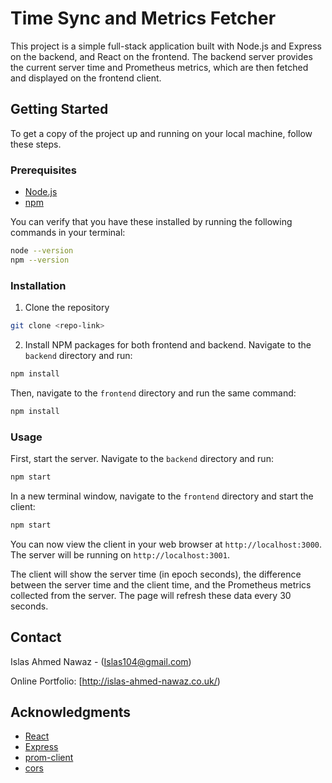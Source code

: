 # Time Sync and Metrics Fetcher

This project is a simple full-stack application built with Node.js and Express on the backend, and React on the frontend. The backend server provides the current server time and Prometheus metrics, which are then fetched and displayed on the frontend client.

## Getting Started

To get a copy of the project up and running on your local machine, follow these steps.

### Prerequisites

- [Node.js](https://nodejs.org/)
- [npm](https://www.npmjs.com/)

You can verify that you have these installed by running the following commands in your terminal:

```bash
node --version
npm --version
```

### Installation

1. Clone the repository

```bash
git clone <repo-link>
```

2. Install NPM packages for both frontend and backend. Navigate to the `backend` directory and run:

```bash
npm install
```

Then, navigate to the `frontend` directory and run the same command:

```bash
npm install
```

### Usage

First, start the server. Navigate to the `backend` directory and run:

```bash
npm start
```

In a new terminal window, navigate to the `frontend` directory and start the client:

```bash
npm start
```

You can now view the client in your web browser at `http://localhost:3000`. The server will be running on `http://localhost:3001`.

The client will show the server time (in epoch seconds), the difference between the server time and the client time, and the Prometheus metrics collected from the server. The page will refresh these data every 30 seconds.

## Contact

Islas Ahmed Nawaz - (Islas104@gmail.com)

Online Portfolio: [http://islas-ahmed-nawaz.co.uk/)

## Acknowledgments

- [React](https://reactjs.org/)
- [Express](https://expressjs.com/)
- [prom-client](https://github.com/siimon/prom-client)
- [cors](https://github.com/expressjs/cors)
